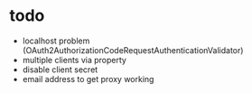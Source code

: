 # todo

- localhost problem (OAuth2AuthorizationCodeRequestAuthenticationValidator)
- multiple clients via property
- disable client secret
- email address to get proxy working